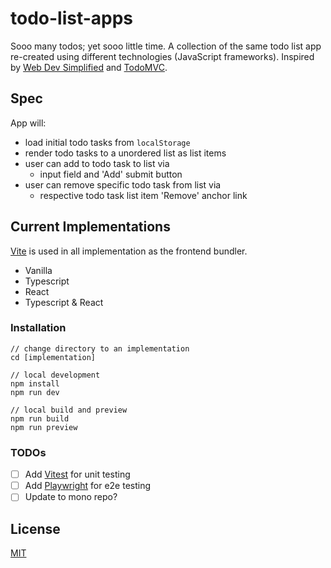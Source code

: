 # todo-list-apps
Sooo many todos; yet sooo little time. A collection of the same todo list app re-created using different technologies (JavaScript frameworks). Inspired by [Web Dev Simplified](https://www.youtube.com/watch?v=jBmrduvKl5w) and [TodoMVC](https://todomvc.com/).

## Spec
App will:
 - load initial todo tasks from `localStorage`
 - render todo tasks to a unordered list as list items
 - user can add to todo task to list via
   - input field and 'Add' submit button
 - user can remove specific todo task from list via
   - respective todo task list item 'Remove' anchor link

## Current Implementations
[Vite](https://vitejs.dev/) is used in all implementation as the frontend bundler.

- Vanilla
- Typescript
- React
- Typescript & React

### Installation
```
// change directory to an implementation
cd [implementation]

// local development
npm install
npm run dev

// local build and preview
npm run build
npm run preview
```

### TODOs
- [ ] Add [Vitest](https://vitest.dev/) for unit testing
- [ ] Add [Playwright](https://playwright.dev/) for e2e testing
- [ ] Update to mono repo?

## License
[MIT](https://choosealicense.com/licenses/mit/)
